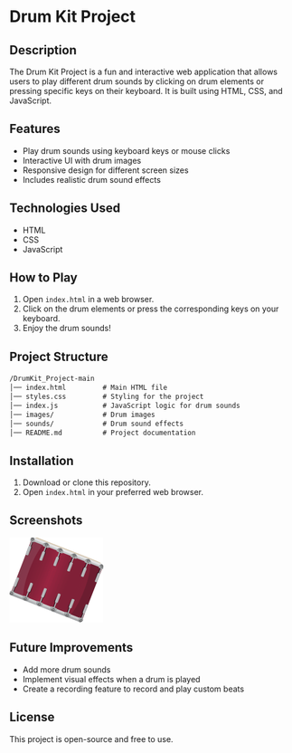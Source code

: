 # Drum Kit Project

## Description
The Drum Kit Project is a fun and interactive web application that allows users to play different drum sounds by clicking on drum elements or pressing specific keys on their keyboard. It is built using HTML, CSS, and JavaScript.

## Features
- Play drum sounds using keyboard keys or mouse clicks
- Interactive UI with drum images
- Responsive design for different screen sizes
- Includes realistic drum sound effects

## Technologies Used
- HTML
- CSS
- JavaScript

## How to Play
1. Open `index.html` in a web browser.
2. Click on the drum elements or press the corresponding keys on your keyboard.
3. Enjoy the drum sounds!

## Project Structure
```
/DrumKit_Project-main
│── index.html         # Main HTML file
│── styles.css         # Styling for the project
│── index.js           # JavaScript logic for drum sounds
│── images/            # Drum images
│── sounds/            # Drum sound effects
│── README.md          # Project documentation
```

## Installation
1. Download or clone this repository.
2. Open `index.html` in your preferred web browser.

## Screenshots
![Drum Kit Screenshot](images/tom1.png)

## Future Improvements
- Add more drum sounds
- Implement visual effects when a drum is played
- Create a recording feature to record and play custom beats

## License
This project is open-source and free to use.

